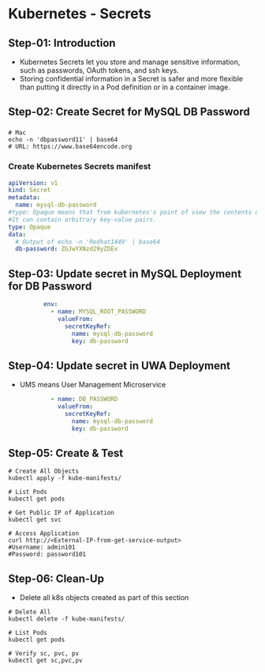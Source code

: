 # Kubernetes - Secrets

## Step-01: Introduction
- Kubernetes Secrets let you store and manage sensitive information, such as passwords, OAuth tokens, and ssh keys.
- Storing confidential information in a Secret is safer and more flexible than putting it directly in a Pod definition or in a container image.

## Step-02: Create Secret for MySQL DB Password
###
```
# Mac
echo -n 'dbpassword11' | base64
# URL: https://www.base64encode.org
```
### Create Kubernetes Secrets manifest
```yml
apiVersion: v1
kind: Secret
metadata:
  name: mysql-db-password
#type: Opaque means that from kubernetes's point of view the contents of this Secret is unstructured.
#It can contain arbitrary key-value pairs.
type: Opaque
data:
  # Output of echo -n 'Redhat1449' | base64
  db-password: ZGJwYXNzd29yZDEx
```
## Step-03: Update secret in MySQL Deployment for DB Password
```yml
          env:
            - name: MYSQL_ROOT_PASSWORD
              valueFrom:
                secretKeyRef:
                  name: mysql-db-password
                  key: db-password
```

## Step-04: Update secret in UWA Deployment
- UMS means User Management Microservice
```yml
            - name: DB_PASSWORD
              valueFrom:
                secretKeyRef:
                  name: mysql-db-password
                  key: db-password
```

## Step-05: Create & Test
```
# Create All Objects
kubectl apply -f kube-manifests/
```
```
# List Pods
kubectl get pods
```
```
# Get Public IP of Application
kubectl get svc
```
```
# Access Application
curl http://<External-IP-from-get-service-output>
#Username: admin101
#Password: password101
```

## Step-06: Clean-Up
- Delete all k8s objects created as part of this section
```
# Delete All
kubectl delete -f kube-manifests/
```
```
# List Pods
kubectl get pods
```
```
# Verify sc, pvc, pv
kubectl get sc,pvc,pv
```
